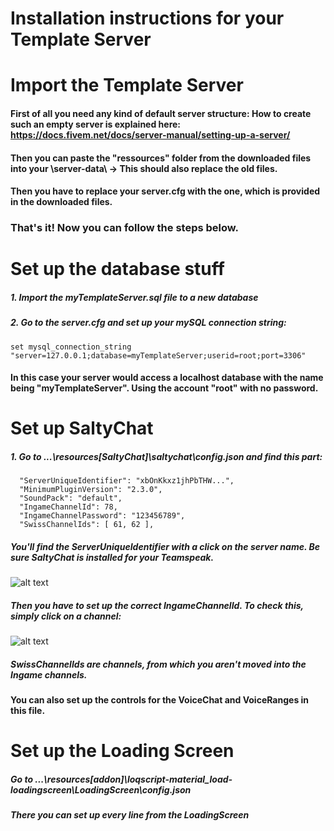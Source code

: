 # Installation instructions for your Template Server

# Import the Template Server
#### First of all you need any kind of default server structure: How to create such an empty server is explained here: https://docs.fivem.net/docs/server-manual/setting-up-a-server/
#### Then you can  paste the "ressources" folder from the downloaded files into your \server-data\ -> This should also replace the old files.
#### Then you have to replace your server.cfg with the one, which is provided in the downloaded files.

### That's it! Now you can follow the steps below.


# Set up the database stuff

##### 1. Import the myTemplateServer.sql file to a new database
##### 2. Go to the server.cfg and set up your mySQL connection string:
``` 
set mysql_connection_string "server=127.0.0.1;database=myTemplateServer;userid=root;port=3306"
```
#### In this case your server would access a localhost database with the name being "myTemplateServer". Using the account "root" with no password.


# Set up SaltyChat
##### 1. Go to ...\resources\[SaltyChat]\saltychat\config.json and find this part:
```
  "ServerUniqueIdentifier": "xbOnKkxz1jhPbTHW...",
  "MinimumPluginVersion": "2.3.0",
  "SoundPack": "default",
  "IngameChannelId": 78,
  "IngameChannelPassword": "123456789",
  "SwissChannelIds": [ 61, 62 ],
```
##### You'll find the  ServerUniqueIdentifier with a click on the server name. Be sure SaltyChat is installed for your Teamspeak.
![alt text](https://i.imgur.com/zH5AVz7.png)
##### Then you have to set up the correct IngameChannelId. To check this, simply click on a channel:
![alt text](https://i.imgur.com/KmqQ2rn.png)
##### SwissChannelIds are channels, from which you aren't moved into the Ingame channels.

#### You can also set up the controls for the VoiceChat and VoiceRanges in this file.


# Set up the Loading Screen
##### Go to ...\resources\[addon]\loqscript-material_load-loadingscreen\LoadingScreen\config.json
##### There you can set up every line from the LoadingScreen
